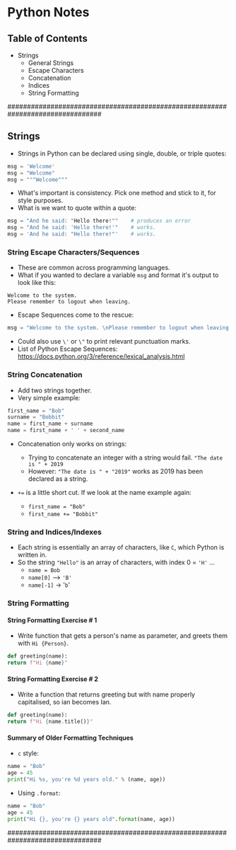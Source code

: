 # Python Notes

## Table of Contents

- Strings
  - General Strings
  - Escape Characters
  - Concatenation
  - Indices
  - String Formatting

################################################################################

## Strings

- Strings in Python can be declared using single, double, or triple quotes:

```python
msg = 'Welcome'
msg = "Welcome"
msg = """Welcome"""
```

- What's important is consistency.  Pick one method and stick to it, for style purposes.
- What is we want to quote within a quote:

```python
msg = "And he said: "Hello there!""    # produces an error
msg = "And he said: 'Hello there!'"    # works.
msg = 'And he said: "Hello there!"'    # works.
```

### String Escape Characters/Sequences

- These are common across programming languages.
- What if you wanted to declare a variable `msg` and format it's output to look like this:

```
Welcome to the system.
Please remember to logout when leaving.
```

- Escape Sequences come to the rescue:

```python
msg = "Welcome to the system. \nPlease remember to logout when leaving."
```

- Could also use `\'` or `\"` to print relevant punctuation marks.
- List of Python Escape Sequences: https://docs.python.org/3/reference/lexical_analysis.html


### String Concatenation

- Add two strings together.
- Very simple example:

```python
first_name = "Bob"
surname = "Bobbit"
name = first_name + surname
name = first_name + ' ' + second_name
```

- Concatenation only works on strings:
  - Trying to concatenate an integer with a string would fail. `"The date is " + 2019`
  - However: `"The date is " + "2019"` works as 2019 has been declared as a string.

- `+=` is a little short cut.  If we look at the name example again:
  - `first_name = "Bob"`
  - `first_name += "Bobbit"`


### String and Indices/Indexes

- Each string is essentially an array of characters, like `C`, which Python is written in.
- So the string `"Hello"` is an array of characters, with index 0 = `'H'` ...
  - `name = Bob`
  - `name[0]` --> `'B'`
  - `name[-1]` -> '`b`'

### String Formatting

#### String Formatting Exercise \# 1

- Write function that gets a person's name as parameter, and greets
them with `Hi {Person}`.

```python
def greeting(name):
return f"Hi {name}"
```

#### String Formatting Exercise \# 2

- Write a function that returns greeting but with name properly
capitalised, so ian becomes Ian.

```python
def greeting(name):
return f"Hi {name.title()}"
```

#### Summary of Older Formatting Techniques

- `c` style:

```python
name = "Bob"
age = 45
print("Hi %s, you're %d years old." % (name, age))
```

- Using `.format`:

```python
name = "Bob"
age = 45
print("Hi {}, you're {} years old".format(name, age))
```


################################################################################

